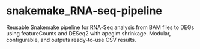 # snakemake_RNA-seq-pipeline
Reusable Snakemake pipeline for RNA-Seq analysis from BAM files to DEGs using featureCounts and DESeq2 with apeglm shrinkage. Modular, configurable, and outputs ready-to-use CSV results.
